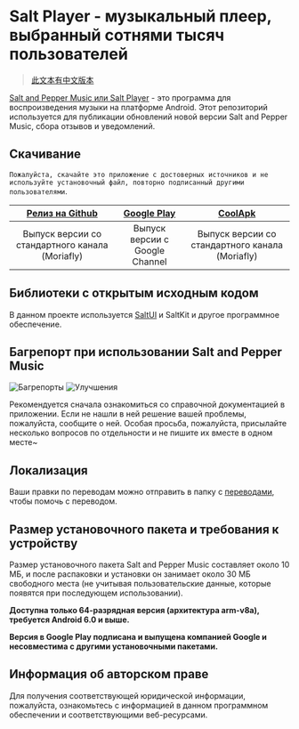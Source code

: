 # Salt Player - музыкальный плеер, выбранный сотнями тысяч пользователей

> [此文本有中文版本](https://github.com/Moriafly/SaltPlayerSource/blob/main/README.md)

[Salt and Pepper Music или Salt Player](https://sakawish.github.io/apps/salt-player/) - это программа для воспроизведения музыки на платформе Android. Этот репозиторий используется для публикации обновлений новой версии Salt and Pepper Music, сбора отзывов и уведомлений.

## Скачивание

`Пожалуйста, скачайте это приложение с достоверных источников и не используйте установочный файл, повторно подписанный другими пользователями`.

|[Релиз на Github](https://github.com/Moriafly/SaltPlayerSource/releases)|[Google Play](https://play.google.com/store/apps/details?id=com.salt.music)|[CoolApk](https://www.coolapk.com/apk/284064)|
|:--:|:--:|:--:|
|Выпуск версии со стандартного канала (Moriafly)|Выпуск версии с Google Channel|Выпуск версии со стандартного канала (Moriafly)|

## Библиотеки с открытым исходным кодом

В данном проекте используется [SaltUI](https://github.com/Moriafly/SaltUI) и SaltKit и другое программное обеспечение.

## Багрепорт при использовании Salt and Pepper Music

![Багрепорты](https://img.shields.io/github/issues/Moriafly/SaltPlayerSource/错误%20bug?color=d73a4a&label=错误%20bug) ![Улучшения](https://img.shields.io/github/issues/Moriafly/SaltPlayerSource/增强%20enhancement?color=a2eeef&label=增强%20enhancement)

Рекомендуется сначала ознакомиться со справочной документацией в приложении. Если не нашли в ней решение вашей проблемы, пожалуйста, сообщите о ней. Особая просьба, пожалуйста, присылайте несколько вопросов по отдельности и не пишите их вместе в одном месте~

## Локализация

Ваши правки по переводам можно отправить в папку с [переводами](https://github.com/Moriafly/SaltPlayerSource/tree/main/translations), чтобы помочь с переводом.

## Размер установочного пакета и требования к устройству

Размер установочного пакета Salt and Pepper Music составляет около 10 МБ, и после распаковки и установки он занимает около 30 МБ свободного места (не учитывая пользовательские данные, которые появятся при последующем использовании).

**Доступна только 64-разрядная версия (архитектура arm-v8a), требуется Android 6.0 и выше.**

**Версия в Google Play подписана и выпущена компанией Google и несовместима с другими установочными пакетами.**

## Информация об авторском праве

Для получения соответствующей юридической информации, пожалуйста, ознакомьтесь с информацией в данном программном обеспечении и соответствующими веб-ресурсами.
